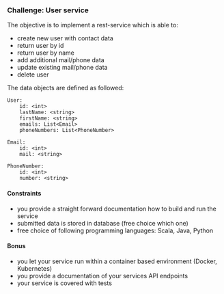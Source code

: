 ### Challenge: User service
The objective is to implement a rest-service which is able to:

* create new user with contact data
* return user by id
* return user by name
* add additional mail/phone data
* update existing mail/phone data
* delete user

The data objects are defined as followed:
```
User:
    id: <int>
    lastName: <string>
    firstName: <string>
    emails: List<Email>
    phoneNumbers: List<PhoneNumber>

Email:
    id: <int>
    mail: <string>
    
PhoneNumber:
    id: <int>
    number: <string>
```

#### Constraints
* you provide a straight forward documentation how to build and run the service
* submitted data is stored in database (free choice which one)
* free choice of following programming languages: Scala, Java, Python


#### Bonus
* you let your service run within a container based environment (Docker, Kubernetes)
* you provide a documentation of your services API endpoints
* your service is covered with tests